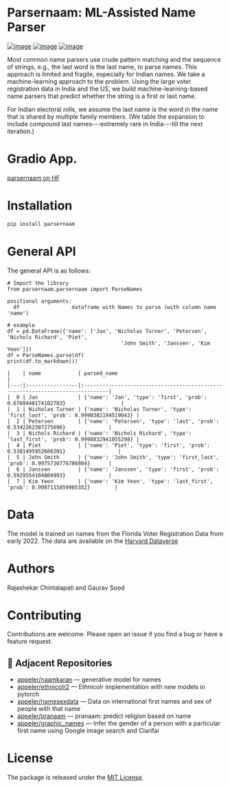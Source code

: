 # Parsernaam: ML-Assisted Name Parser

[![image](https://github.com/appeler/parsernaam/workflows/test/badge.svg)](https://github.com/appeler/parsernaam/actions?query=workflow%3Atest)
[![image](https://img.shields.io/pypi/v/parsernaam.svg)](https://pypi.python.org/pypi/parsernaam)
[![image](https://static.pepy.tech/badge/parsernaam)](https://pepy.tech/project/parsernaam)

Most common name parsers use crude pattern matching and the sequence of
strings, e.g., the last word is the last name, to parse names. This
approach is limited and fragile, especially for Indian names. We take a
machine-learning approach to the problem. Using the large voter
registration data in India and the US, we build machine-learning-based name
parsers that predict whether the string is a first or last name.

For Indian electoral rolls, we assume the last name is the word in the
name that is shared by multiple family members. (We table the expansion
to include compound last names\-\--extremely rare in India\-\--till the
next iteration.)

# Gradio App.

[parsernaam on HF](https://huggingface.co/spaces/sixtyfold/parsernaam)

# Installation

``` bash
pip install parsernaam
```

# General API

The general API is as follows:

    # Import the library
    from parsernaam.parsernaam import ParseNames

    positional arguments:
      df                 dataframe with Names to parse (with column name 'name')

    # example
    df = pd.DataFrame({'name': ['Jan', 'Nicholas Turner', 'Petersen', 'Nichols Richard', 'Piet',
                                         'John Smith', 'Janssen', 'Kim Yeon']})
    df = ParseNames.parse(df)
    print(df.to_markdown())

    |    | name            | parsed_name                                                                   |
    |---:|:----------------|:------------------------------------------------------------------------------|
    |  0 | Jan             | {'name': 'Jan', 'type': 'first', 'prob': 0.6769440174102783}                  |
    |  1 | Nicholas Turner | {'name': 'Nicholas Turner', 'type': 'first_last', 'prob': 0.9990382194519043} |
    |  2 | Petersen        | {'name': 'Petersen', 'type': 'last', 'prob': 0.5342262387275696}              |
    |  3 | Nichols Richard | {'name': 'Nichols Richard', 'type': 'last_first', 'prob': 0.9998832941055298} |
    |  4 | Piet            | {'name': 'Piet', 'type': 'first', 'prob': 0.5381495952606201}                 |
    |  5 | John Smith      | {'name': 'John Smith', 'type': 'first_last', 'prob': 0.9975730776786804}      |
    |  6 | Janssen         | {'name': 'Janssen', 'type': 'first', 'prob': 0.5929554104804993}              |
    |  7 | Kim Yeon        | {'name': 'Kim Yeon', 'type': 'last_first', 'prob': 0.9987115859985352}        |

# Data

The model is trained on names from the Florida Voter Registration Data
from early 2022. The data are available on the [Harvard
Dataverse](http://dx.doi.org/10.7910/DVN/UBIG3F)

# Authors

Rajashekar Chintalapati and Gaurav Sood

# Contributing

Contributions are welcome. Please open an issue if you find a bug or
have a feature request.

## 🔗 Adjacent Repositories

- [appeler/naamkaran](https://github.com/appeler/naamkaran) — generative model for names
- [appeler/ethnicolr2](https://github.com/appeler/ethnicolr2) — Ethnicolr implementation with new models in pytorch
- [appeler/namesexdata](https://github.com/appeler/namesexdata) — Data on international first names and sex of people with that name
- [appeler/pranaam](https://github.com/appeler/pranaam) — pranaam: predict religion based on name
- [appeler/graphic_names](https://github.com/appeler/graphic_names) — Infer the gender of a person with a particular first name using Google image search and Clarifai

# License

The package is released under the [MIT
License](https://opensource.org/licenses/MIT).
